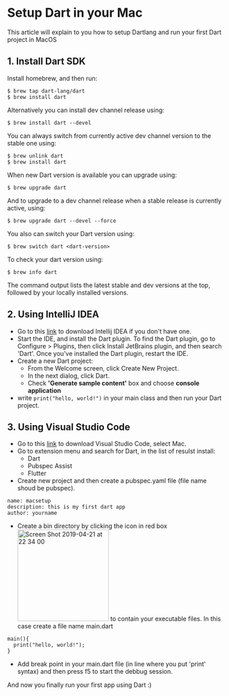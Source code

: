 # Setup Dart in your Mac
This article will explain to you how to setup Dartlang and run your first Dart project in MacOS
## 1. Install Dart SDK
Install homebrew, and then run:
```
$ brew tap dart-lang/dart
$ brew install dart
```
Alternatively you can install dev channel release using:
```
$ brew install dart --devel
```
You can always switch from currently active dev channel version to the stable one using:
```
$ brew unlink dart
$ brew install dart
```
When new Dart version is available you can upgrade using:
```
$ brew upgrade dart
```
And to upgrade to a dev channel release when a stable release is currently active, using:
```
$ brew upgrade dart --devel --force
```
You also can switch your Dart version using:
```
$ brew switch dart <dart-version>
```
To check your dart version using:
```
$ brew info dart
```
The command output lists the latest stable and dev versions at the top, followed by your locally installed versions.
## 2. Using IntelliJ IDEA
* Go to this [link](https://www.jetbrains.com/idea/download/#section=mac) to download Intellij IDEA if you don't have one.
* Start the IDE, and install the Dart plugin. To find the Dart plugin, go to Configure > Plugins, then click Install JetBrains plugin, 
and then search 'Dart'. Once you've installed the Dart plugin, restart the IDE.
* Create a new Dart project:
  * From the Welcome screen, click Create New Project.
  * In the next dialog, click Dart.
  * Check **'Generate sample content'** box and choose **console application**
* write ``` print("hello, world!") ``` in your main class and then run your Dart project.
## 3. Using Visual Studio Code
* Go to this [link](https://code.visualstudio.com/download) to download Visual Studio Code, select Mac.
* Go to extension menu and search for Dart, in the list of resulst install:
  * Dart
  * Pubspec Assist
  * Flutter
* Create new project and then create a pubspec.yaml file (file name shoud be pubspec).
```
name: macsetup
description: this is my first dart app
author: yourname
```
* Create a bin directory by clicking the icon in red box <img width="210" alt="Screen Shot 2019-04-21 at 22 34 00" src="https://user-images.githubusercontent.com/28759060/56472194-a5681300-6485-11e9-8567-f3028698c9bd.png"> to contain your executable files.
In this case create a file name main.dart
```
main(){
  print("hello, world!");
}
```
* Add break point in your main.dart file (in line where you put 'print' syntax) and then press f5 to start the debbug session.


And now you finally run your first app using Dart :)
